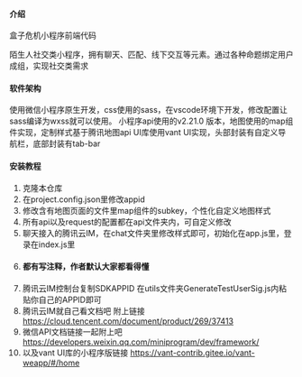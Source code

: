 
#### 介绍
盒子危机小程序前端代码

陌生人社交类小程序，拥有聊天、匹配、线下交互等元素。通过各种命题绑定用户成组，实现社交类需求

#### 软件架构
使用微信小程序原生开发，css使用的sass，在vscode环境下开发，修改配置让sass编译为wxss就可以使用。
小程序api使用的v2.21.0 版本，地图使用的map组件实现，定制样式基于腾讯地图api
UI库使用vant UI实现，头部封装有自定义导航栏，底部封装有tab-bar


#### 安装教程

1.  克隆本仓库
2.  在project.config.json里修改appid
3.  修改含有地图页面的文件里map组件的subkey，个性化自定义地图样式
4.  所有api以及request的配置都在api文件夹内，可自定义修改
5.  聊天接入的腾讯云IM，在chat文件夹里修改样式即可，初始化在app.js里，登录在index.js里
6.  #### 都有写注释，作者默认大家都看得懂
7.  腾讯云IM控制台复制SDKAPPID 在utils文件夹GenerateTestUserSig.js内粘贴你自己的APPID即可
8.  腾讯云IM就自己看文档吧 附上链接 https://cloud.tencent.com/document/product/269/37413
9.  微信API文档链接一起附上吧 https://developers.weixin.qq.com/miniprogram/dev/framework/
10. 以及vant UI库的小程序版链接 https://vant-contrib.gitee.io/vant-weapp/#/home
